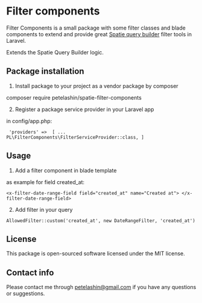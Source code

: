 # Filter components

Filter Components is a small package with some filter classes and blade components to extend and provide great [ Spatie query builder](https://github.com/spatie/laravel-query-builder) filter tools in Laravel.

Extends the Spatie Query Builder logic.

## Package installation

1. Install package to your project as a vendor package by composer

composer require petelashin/spatie-filter-components

2. Register a package service provider in your Laravel app

in config/app.php: 

`
'providers' => 
[
   ...
   PL\FilterComponents\FilterServiceProvider::class,
]`

## Usage

1. Add a filter component in blade template 

as example for field created_at: 

`<x-filter-date-range-field field="created_at" name="Created at">
</x-filter-date-range-field>`

2. Add filter in your query 

`AllowedFilter::custom('created_at', new DateRangeFilter, 'created_at')
`

## License

This package is open-sourced software licensed under the MIT license.

## Contact info

Please contact me through petelashin@gmail.com if you have any questions or suggestions. 
